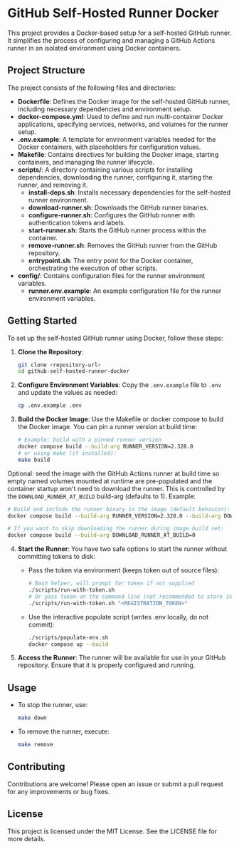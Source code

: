 # GitHub Self-Hosted Runner Docker

This project provides a Docker-based setup for a self-hosted GitHub runner. It simplifies the process of configuring and managing a GitHub Actions runner in an isolated environment using Docker containers.

## Project Structure

The project consists of the following files and directories:

- **Dockerfile**: Defines the Docker image for the self-hosted GitHub runner, including necessary dependencies and environment setup.
- **docker-compose.yml**: Used to define and run multi-container Docker applications, specifying services, networks, and volumes for the runner setup.
- **.env.example**: A template for environment variables needed for the Docker containers, with placeholders for configuration values.
- **Makefile**: Contains directives for building the Docker image, starting containers, and managing the runner lifecycle.
- **scripts/**: A directory containing various scripts for installing dependencies, downloading the runner, configuring it, starting the runner, and removing it.
  - **install-deps.sh**: Installs necessary dependencies for the self-hosted runner environment.
  - **download-runner.sh**: Downloads the GitHub runner binaries.
  - **configure-runner.sh**: Configures the GitHub runner with authentication tokens and labels.
  - **start-runner.sh**: Starts the GitHub runner process within the container.
  - **remove-runner.sh**: Removes the GitHub runner from the GitHub repository.
  - **entrypoint.sh**: The entry point for the Docker container, orchestrating the execution of other scripts.
- **config/**: Contains configuration files for the runner environment variables.
  - **runner.env.example**: An example configuration file for the runner environment variables.

## Getting Started

To set up the self-hosted GitHub runner using Docker, follow these steps:

1. **Clone the Repository**:
   ```bash
   git clone <repository-url>
   cd github-self-hosted-runner-docker
   ```

2. **Configure Environment Variables**:
   Copy the `.env.example` file to `.env` and update the values as needed:
   ```bash
   cp .env.example .env
   ```

3. **Build the Docker Image**:
   Use the Makefile or docker compose to build the Docker image. You can pin a runner version at build time:
   ```bash
   # Example: build with a pinned runner version
   docker compose build --build-arg RUNNER_VERSION=2.328.0
   # or using make (if installed):
   make build
   ```

  Optional: seed the image with the GitHub Actions runner at build time so empty
  named volumes mounted at runtime are pre-populated and the container startup
  won't need to download the runner. This is controlled by the
  `DOWNLOAD_RUNNER_AT_BUILD` build-arg (defaults to 1). Example:
   ```bash
   # Build and include the runner binary in the image (default behavior):
   docker compose build --build-arg RUNNER_VERSION=2.328.0 --build-arg DOWNLOAD_RUNNER_AT_BUILD=1

   # If you want to skip downloading the runner during image build set:
   docker compose build --build-arg DOWNLOAD_RUNNER_AT_BUILD=0
   ```

4. **Start the Runner**:
   You have two safe options to start the runner without committing tokens to disk:

   - Pass the token via environment (keeps token out of source files):
     ```bash
     # Bash helper, will prompt for token if not supplied
     ./scripts/run-with-token.sh
     # Or pass token on the command line (not recommended to store in shell history):
     ./scripts/run-with-token.sh "<REGISTRATION_TOKEN>"
     ```

   - Use the interactive populate script (writes .env locally, do not commit):
     ```bash
     ./scripts/populate-env.sh
     docker compose up --build
     ```

5. **Access the Runner**:
   The runner will be available for use in your GitHub repository. Ensure that it is properly configured and running.

## Usage

- To stop the runner, use:
  ```bash
  make down
  ```

- To remove the runner, execute:
  ```bash
  make remove
  ```

## Contributing

Contributions are welcome! Please open an issue or submit a pull request for any improvements or bug fixes.

## License

This project is licensed under the MIT License. See the LICENSE file for more details.